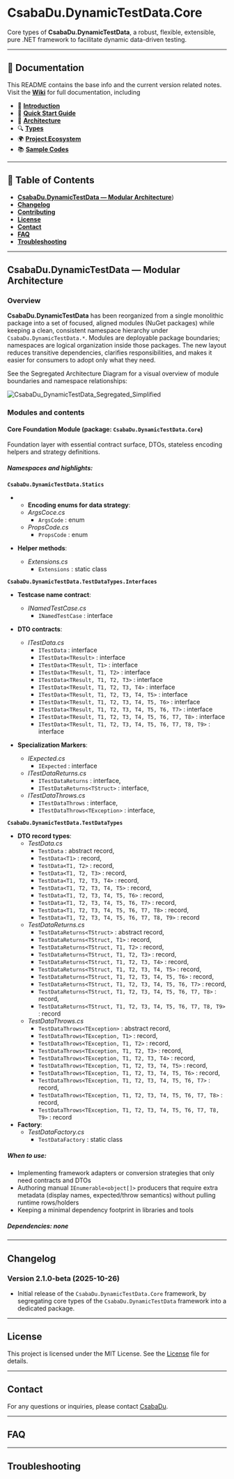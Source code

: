 # CsabaDu.DynamicTestData.Core

Core types of **CsabaDu.DynamicTestData**, a robust, flexible, extensible, pure .NET framework to facilitate dynamic data-driven testing.

---

## 📖 Documentation

This README contains the base info and the current version related notes.    
Visit the **[Wiki](https://github.com/CsabaDu/CsabaDu.DynamicTestData/wiki)** for full documentation, including  
- 📖 [**Introduction**](https://github.com/CsabaDu/CsabaDu.DynamicTestData/wiki/00-%F0%9F%93%96-Introduction)
- 🚀 [**Quick Start Guide**](https://github.com/CsabaDu/CsabaDu.DynamicTestData/wiki/01-%F0%9F%9A%80-Quick-Start-Guide)  
- 📐 [**Architecture**](https://github.com/CsabaDu/CsabaDu.DynamicTestData/wiki/02-%F0%9F%93%90-Architecture)  
- 🔍 [**Types**](https://github.com/CsabaDu/CsabaDu.DynamicTestData/wiki/03-%F0%9F%94%8D-Types)  
- 🌍 [**Project Ecosystem**](https://github.com/CsabaDu/CsabaDu.DynamicTestData/wiki/04-%F0%9F%8C%8D-Project-Ecosystem)  
- 📚 [**Sample Codes**](https://github.com/CsabaDu/CsabaDu.DynamicTestData/wiki/05-%F0%9F%93%9A-Sample-Codes)  

---

## 📘 Table of Contents

- [**CsabaDu.DynamicTestData — Modular Architecture**](#csabadudynamictestdata--modular-architecture))
- [**Changelog**](#changelog)
- [**Contributing**](#contributing)
- [**License**](#license)
- [**Contact**](#contact)
- [**FAQ**](#faq)
- [**Troubleshooting**](#troubleshooting)

---

## CsabaDu.DynamicTestData — Modular Architecture

### **Overview**  

**CsabaDu.DynamicTestData** has been reorganized from a single monolithic package into a set of focused, aligned modules (NuGet packages) while keeping a clean, consistent namespace hierarchy under `CsabaDu.DynamicTestData.*`. Modules are deployable package boundaries; namespaces are logical organization inside those packages. The new layout reduces transitive dependencies, clarifies responsibilities, and makes it easier for consumers to adopt only what they need.

See the Segregated Architecture Diagram for a visual overview of module boundaries and namespace relationships:

![CsabaDu_DynamicTestData_Segregated_Simplified](https://raw.githubusercontent.com/CsabaDu/CsabaDu.DynamicTestData/refs/heads/master/_Images/CsabaDu_DynamicTestData_Segregated_Simplified.svg)


### **Modules and contents**

#### **Core Foundation Module (package: `CsabaDu.DynamicTestData.Core`)**  

Foundation layer with essential contract surface, DTOs, stateless encoding helpers and strategy definitions.

##### Namespaces and highlights:  

**`CsabaDu.DynamicTestData.Statics`**  

- - **Encoding enums for data strategy**:  
  - *ArgsCoce.cs*  
	- `ArgsCode` : enum  
  - *PropsCode.cs*  
	- `PropsCode` : enum  
 
- **Helper methods**:  
  - *Extensions.cs*  
	- `Extensions` : static class

**`CsabaDu.DynamicTestData.TestDataTypes.Interfaces`**  

- **Testcase name contract**:  
  - *INamedTestCase.cs*  
	- `INamedTestCase` : interface  

- **DTO contracts**:  
  - *ITestData.cs*  
	- `ITestData` : interface
	- `ITestData<TResult>` : interface
	- `ITestData<TResult, T1>` : interface
	- `ITestData<TResult, T1, T2>` : interface
	- `ITestData<TResult, T1, T2, T3>` : interface
	- `ITestData<TResult, T1, T2, T3, T4>` : interface
	- `ITestData<TResult, T1, T2, T3, T4, T5>` : interface
	- `ITestData<TResult, T1, T2, T3, T4, T5, T6>` : interface
	- `ITestData<TResult, T1, T2, T3, T4, T5, T6, T7>` : interface
	- `ITestData<TResult, T1, T2, T3, T4, T5, T6, T7, T8>` : interface
	- `ITestData<TResult, T1, T2, T3, T4, T5, T6, T7, T8, T9>` : interface 

- **Specialization Markers**:  
  - *IExpected.cs*  
	- `IExpected` : interface  
  - *ITestDataReturns.cs*  
	- `ITestDataReturns` : interface,  
	- `ITestDataReturns<TStruct>` : interface,  
  - *ITestDataThrows.cs*
	- `ITestDataThrows` : interface,  
	- `ITestDataThrows<TException>` : interface,  

**`CsabaDu.DynamicTestData.TestDataTypes`**  

- **DTO record types**:  
  - *TestData.cs*  
	- `TestData` : abstract record,
	- `TestData<T1>` : record,
	- `TestData<T1, T2>` : record,
	- `TestData<T1, T2, T3>` : record,
	- `TestData<T1, T2, T3, T4>` : record,
	- `TestData<T1, T2, T3, T4, T5>` : record,
	- `TestData<T1, T2, T3, T4, T5, T6>` : record,
	- `TestData<T1, T2, T3, T4, T5, T6, T7>` : record,
	- `TestData<T1, T2, T3, T4, T5, T6, T7, T8>` : record,
	- `TestData<T1, T2, T3, T4, T5, T6, T7, T8, T9>` : record
  - *TestDataReturns.cs*  
	- `TestDataReturns<TStruct>` : abstract record,
	- `TestDataReturns<TStruct, T1>` : record,
	- `TestDataReturns<TStruct, T1, T2>` : record,
	- `TestDataReturns<TStruct, T1, T2, T3>` : record,
	- `TestDataReturns<TStruct, T1, T2, T3, T4>` : record,
	- `TestDataReturns<TStruct, T1, T2, T3, T4, T5>` : record,
	- `TestDataReturns<TStruct, T1, T2, T3, T4, T5, T6>` : record,
	- `TestDataReturns<TStruct, T1, T2, T3, T4, T5, T6, T7>` : record,
	- `TestDataReturns<TStruct, T1, T2, T3, T4, T5, T6, T7, T8>` : record,
	- `TestDataReturns<TStruct, T1, T2, T3, T4, T5, T6, T7, T8, T9>` : record
  - *TestDataThrows.cs*  
	- `TestDataThrows<TException>` : abstract record,
	- `TestDataThrows<TException, T1>` : record,
	- `TestDataThrows<TException, T1, T2>` : record,
	- `TestDataThrows<TException, T1, T2, T3>` : record,
	- `TestDataThrows<TException, T1, T2, T3, T4>` : record,
	- `TestDataThrows<TException, T1, T2, T3, T4, T5>` : record,
	- `TestDataThrows<TException, T1, T2, T3, T4, T5, T6>` : record,
	- `TestDataThrows<TException, T1, T2, T3, T4, T5, T6, T7>` : record,
	- `TestDataThrows<TException, T1, T2, T3, T4, T5, T6, T7, T8>` : record,
	- `TestDataThrows<TException, T1, T2, T3, T4, T5, T6, T7, T8, T9>` : record
- **Factory**:  
  - *TestDataFactory.cs*
	- `TestDataFactory` : static class

##### When to use:  
- Implementing framework adapters or conversion strategies that only need contracts and DTOs
- Authoring manual `IEnumerable<object[]>` producers that require extra metadata (display names, expected/throw semantics) without pulling runtime rows/holders
- Keeping a minimal dependency footprint in libraries and tools

##### Dependencies: none

---

## Changelog

### **Version 2.1.0-beta** (2025-10-26)

- Initial release of the `CsabaDu.DynamicTestData.Core` framework, by segregating core types of the `CsabaDu.DynamicTestData` framework into a dedicated package.

---

## License

This project is licensed under the MIT License. See the [License](LICENSE.txt) file for details.

---

## Contact

For any questions or inquiries, please contact [CsabaDu](https://github.com/CsabaDu).

---

## FAQ
---

## Troubleshooting
